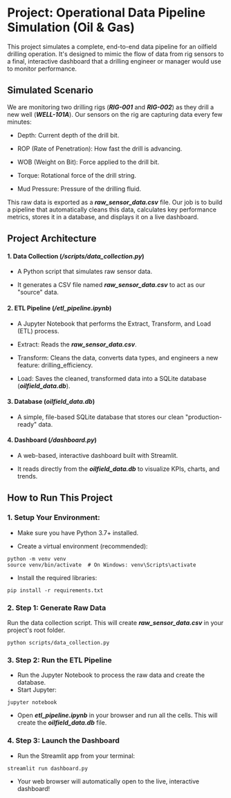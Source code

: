 # Project: Operational Data Pipeline Simulation (Oil & Gas)

This project simulates a complete, end-to-end data pipeline for an oilfield drilling operation. It's designed to mimic the flow of data from rig sensors to a final, interactive dashboard that a drilling engineer or manager would use to monitor performance.


## Simulated Scenario

We are monitoring two drilling rigs (___RIG-001___ and ___RIG-002___) as they drill a new well (___WELL-101A___). Our sensors on the rig are capturing data every few minutes:

- Depth: Current depth of the drill bit.

- ROP (Rate of Penetration): How fast the drill is advancing.

- WOB (Weight on Bit): Force applied to the drill bit.

- Torque: Rotational force of the drill string.

- Mud Pressure: Pressure of the drilling fluid.

This raw data is exported as a ___raw_sensor_data.csv___ file. Our job is to build a pipeline that automatically cleans this data, calculates key performance metrics, stores it in a database, and displays it on a live dashboard.


## Project Architecture

#### 1. Data Collection (___/scripts/data_collection.py___)
- A Python script that simulates raw sensor data.

- It generates a CSV file named ___raw_sensor_data.csv___ to act as our "source" data.

#### 2. ETL Pipeline (___/etl_pipeline.ipynb___)
- A Jupyter Notebook that performs the Extract, Transform, and Load (ETL) process.

- Extract: Reads the ___raw_sensor_data.csv___.

- Transform: Cleans the data, converts data types, and engineers a new feature: drilling_efficiency.

- Load: Saves the cleaned, transformed data into a SQLite database (___oilfield_data.db___).

#### 3. Database (___oilfield_data.db___)
- A simple, file-based SQLite database that stores our clean "production-ready" data.


#### 4. Dashboard (___/dashboard.py___)

- A web-based, interactive dashboard built with Streamlit.

- It reads directly from the ___oilfield_data.db___ to visualize KPIs, charts, and trends.

## How to Run This Project

### 1. Setup Your Environment:

- Make sure you have Python 3.7+ installed.

- Create a virtual environment (recommended):

``` 
python -m venv venv
source venv/bin/activate  # On Windows: venv\Scripts\activate
```

- Install the required libraries:
```
pip install -r requirements.txt
```

### 2. Step 1: Generate Raw Data
Run the data collection script. This will create ___raw_sensor_data.csv___ in your project's root folder.
```
python scripts/data_collection.py
```

### 3. Step 2: Run the ETL Pipeline

- Run the Jupyter Notebook to process the raw data and create the database.
- Start Jupyter:
```
jupyter notebook
```

- Open ___etl_pipeline.ipynb___ in your browser and run all the cells. This will create the ___oilfield_data.db___ file.

### 4. Step 3: Launch the Dashboard

- Run the Streamlit app from your terminal:
```
streamlit run dashboard.py
```

- Your web browser will automatically open to the live, interactive dashboard!
